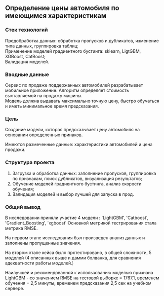 ## Определение цены автомобиля по имеющимся характеристикам

### Стек технологий

Предобработка данных: обработка пропусков и дубликатов, изменение типа данных, группировка таблиц;  
Применение моделей градиентного бустинга: sklearn, LigtGBM, XGBoost, CatBoost;  
Валидация моделей.

### Вводные данные

Сервис по продаже поддержанных автомобилей разрабатывает мобильное приложение. Алгоритм определяет стоимость выставляемой на продажу машины.  
Модель должна выдавать максимально точную цену, быстро обучаться и иметь минимальное время предсказания.  

### Цель 

Создание модели, которая предсказывает цену автомобиля на основании определенных принаков.

Имеются размеченные данные: характеристики автомобилей и цена продажи.

### Структура проекта 

1. Загрузка и обработка данных: заполнение пропусков, группировка по признакам, поиск дубликатов, визуализация результатов;
2. Обучение моделей градиентного бустинга, анализ скорости обучения;
3. Валидация моделей и выбор лучшей для запуска в прод.  

### Общий вывод  

В исследовании приняли участие 4 модели : 'LightGBM', 'Catboost', 'Gradient_Boosting', 'xgboost'
Основной метрикой тестрирования стала метрика RMSE.

На первом этапе исследования был произведен анализ данных и заполнены пропущенные значения.

На втором этапе кейса было протестировано, в общей сложности, 5 моделей (4 описанных выше и дамми болванка, для сравнения адекватности работы моделей.)

Наилучшей и рекомендованной к использованию моделью признана LightGBM - со значением RMSE на тестовой выборке = 1767.1,  временем обучения = 2,5 минуты, временем предсказания 2,5 сек на учебном сервере.


